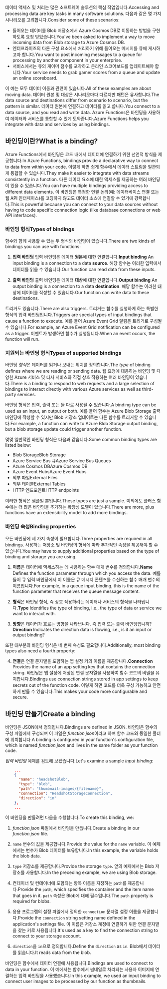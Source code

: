 <span data-ttu-id="1d37f-101">데이터 액세스 및 처리는 많은 소프트웨어 솔루션의 핵심 작업입니다.</span><span class="sxs-lookup"><span data-stu-id="1d37f-101">Accessing and processing data are key tasks in many software solutions.</span></span> <span data-ttu-id="1d37f-102">다음과 같은 몇 가지 시나리오를 고려합니다.</span><span class="sxs-lookup"><span data-stu-id="1d37f-102">Consider some of these scenarios:</span></span>

* <span data-ttu-id="1d37f-103">들어오는 데이터를 Blob 저장소에서 Azure Cosmos DB로 이동하는 방법을 구현하도록 요청 받았습니다.</span><span class="sxs-lookup"><span data-stu-id="1d37f-103">You've been asked to implement a way to move incoming data from Blob storage to Azure Cosmos DB.</span></span>
* <span data-ttu-id="1d37f-104">엔터프라이즈의 다른 구성 요소에서 처리하기 위해 들어오는 메시지를 큐에 게시하고자 합니다.</span><span class="sxs-lookup"><span data-stu-id="1d37f-104">You want to post incoming messages to a queue for processing by another component in your enterprise.</span></span>
* <span data-ttu-id="1d37f-105">서비스에서는 큐의 게이머 점수를 포착하고 온라인 스코어보드를 업데이트해야 합니다.</span><span class="sxs-lookup"><span data-stu-id="1d37f-105">Your service needs to grab gamer scores from a queue and update an online scoreboard.</span></span>

<span data-ttu-id="1d37f-106">이 예는 모두 데이터 이동과 관련이 있습니다.</span><span class="sxs-lookup"><span data-stu-id="1d37f-106">All of these examples are about moving data.</span></span> <span data-ttu-id="1d37f-107">데이터 원본 및 대상은 시나리오마다 다르지만 패턴은 유사합니다.</span><span class="sxs-lookup"><span data-stu-id="1d37f-107">The data source and destinations differ from scenario to scenario, but the pattern is similar.</span></span> <span data-ttu-id="1d37f-108">데이터 원본에 연결하고 데이터를 읽고 씁니다.</span><span class="sxs-lookup"><span data-stu-id="1d37f-108">You connect to a data source, and you read and write data.</span></span> <span data-ttu-id="1d37f-109">Azure Functions은 바인딩을 사용하여 데이터와 서비스를 통합할 수 있게 도와줍니다.</span><span class="sxs-lookup"><span data-stu-id="1d37f-109">Azure Functions helps you integrate with data and services by using bindings.</span></span> 

## <a name="what-is-a-binding"></a><span data-ttu-id="1d37f-110">바인딩이란?</span><span class="sxs-lookup"><span data-stu-id="1d37f-110">What is a binding?</span></span>

<span data-ttu-id="1d37f-111">Azure Functions에서 바인딩은 코드 내에서 데이터에 연결하기 위한 선언적 방식을 제공합니다.</span><span class="sxs-lookup"><span data-stu-id="1d37f-111">In Azure Functions, bindings provide a declarative way to connect to data from within your code.</span></span> <span data-ttu-id="1d37f-112">이렇게 하면 쉽게 함수에서 데이터 스트림을 일관되게 통합할 수 있습니다.</span><span class="sxs-lookup"><span data-stu-id="1d37f-112">They make it easier to integrate with data streams consistently in a function.</span></span> <span data-ttu-id="1d37f-113">다른 데이터 요소에 대한 액세스를 제공하는 여러 바인딩이 있을 수 있습니다.</span><span class="sxs-lookup"><span data-stu-id="1d37f-113">You can have multiple bindings providing access to different data elements.</span></span> <span data-ttu-id="1d37f-114">이 바인딩은 특정한 연결 논리(예: 데이터베이스 연결 또는 웹 API 인터페이스)를 코딩하지 않고도 데이터 소스에 연결할 수 있기에 강력합니다.</span><span class="sxs-lookup"><span data-stu-id="1d37f-114">This is powerful because you can connect to your data sources without having to code specific connection logic (like database connections or web API interfaces).</span></span>

### <a name="types-of-bindings"></a><span data-ttu-id="1d37f-115">바인딩 형식</span><span class="sxs-lookup"><span data-stu-id="1d37f-115">Types of bindings</span></span>

<span data-ttu-id="1d37f-116">함수와 함께 사용할 수 있는 두 형식의 바인딩이 있습니다.</span><span class="sxs-lookup"><span data-stu-id="1d37f-116">There are two kinds of bindings you can use with functions:</span></span>

1. <span data-ttu-id="1d37f-117">**입력 바인딩** 입력 바인딩은 데이터 **원본**에 대한 연결입니다.</span><span class="sxs-lookup"><span data-stu-id="1d37f-117">**Input binding** An input binding is a connection to a data **source**.</span></span> <span data-ttu-id="1d37f-118">해당 함수는 이러한 입력에서 데이터를 읽을 수 있습니다.</span><span class="sxs-lookup"><span data-stu-id="1d37f-118">Our function can read data from these inputs.</span></span>

1. <span data-ttu-id="1d37f-119">**출력 바인딩** 출력 바인딩은 데이터 **대상**에 대한 연결입니다.</span><span class="sxs-lookup"><span data-stu-id="1d37f-119">**Output binding** An output binding is a connection to a data **destination**.</span></span> <span data-ttu-id="1d37f-120">해당 함수는 이러한 대상에 데이터를 작성할 수 있습니다.</span><span class="sxs-lookup"><span data-stu-id="1d37f-120">Our function can write data to these destinations.</span></span>

<span data-ttu-id="1d37f-121">트리거도 있습니다.</span><span class="sxs-lookup"><span data-stu-id="1d37f-121">There are also triggers.</span></span> <span data-ttu-id="1d37f-122">트리거는 함수를 실행하게 하는 특별한 형식의 입력 바인딩입니다.</span><span class="sxs-lookup"><span data-stu-id="1d37f-122">Triggers are special types of input bindings that cause a function to execute.</span></span> <span data-ttu-id="1d37f-123">예를 들어 Azure Event Grid 알림은 트리거로 구성될 수 있습니다.</span><span class="sxs-lookup"><span data-stu-id="1d37f-123">For example, an Azure Event Grid notification can be configured as a trigger.</span></span> <span data-ttu-id="1d37f-124">이벤트가 발생하면 함수가 실행됩니다.</span><span class="sxs-lookup"><span data-stu-id="1d37f-124">When an event occurs, the function will run.</span></span>

### <a name="types-of-supported-bindings"></a><span data-ttu-id="1d37f-125">지원되는 바인딩 형식</span><span class="sxs-lookup"><span data-stu-id="1d37f-125">Types of supported bindings</span></span>

<span data-ttu-id="1d37f-126">바인딩 *형식*은 데이터를 읽거나 보내는 위치를 정의합니다.</span><span class="sxs-lookup"><span data-stu-id="1d37f-126">The *type* of binding defines where we are reading or sending data.</span></span> <span data-ttu-id="1d37f-127">웹 요청에 대응하는 바인딩 및 다양한 Azure 서비스 및 타사 서비스와 직접 상호 작용하는 여러 바인딩이 있습니다.</span><span class="sxs-lookup"><span data-stu-id="1d37f-127">There is a binding to respond to web requests and a large selection of bindings to interact directly with various Azure services as well as third-party services.</span></span>

<span data-ttu-id="1d37f-128">바인딩 형식은 입력, 출력 또는 둘 다로 사용될 수 있습니다.</span><span class="sxs-lookup"><span data-stu-id="1d37f-128">A binding type can be used as an input, an output or both.</span></span> <span data-ttu-id="1d37f-129">예를 들어 함수는 Azure Blob Storage 출력 바인딩에 작성할 수 있지만 Blob 저장소 업데이트는 다른 함수를 트리거할 수 있습니다.</span><span class="sxs-lookup"><span data-stu-id="1d37f-129">For example, a function can write to Azure Blob Storage output binding, but a blob storage update could trigger another function.</span></span>

<span data-ttu-id="1d37f-130">몇몇 일반적인 바인딩 형식은 다음과 같습니다.</span><span class="sxs-lookup"><span data-stu-id="1d37f-130">Some common binding types are listed below:</span></span>
- <span data-ttu-id="1d37f-131">Blob Storage</span><span class="sxs-lookup"><span data-stu-id="1d37f-131">Blob Storage</span></span>
- <span data-ttu-id="1d37f-132">Azure Service Bus 큐</span><span class="sxs-lookup"><span data-stu-id="1d37f-132">Azure Service Bus Queues</span></span>
- <span data-ttu-id="1d37f-133">Azure Cosmos DB</span><span class="sxs-lookup"><span data-stu-id="1d37f-133">Azure Cosmos DB</span></span>
- <span data-ttu-id="1d37f-134">Azure Event Hubs</span><span class="sxs-lookup"><span data-stu-id="1d37f-134">Azure Event Hubs</span></span>
- <span data-ttu-id="1d37f-135">외부 파일</span><span class="sxs-lookup"><span data-stu-id="1d37f-135">External Files</span></span>
- <span data-ttu-id="1d37f-136">외부 테이블</span><span class="sxs-lookup"><span data-stu-id="1d37f-136">External Tables</span></span>
- <span data-ttu-id="1d37f-137">HTTP 엔드포인트</span><span class="sxs-lookup"><span data-stu-id="1d37f-137">HTTP endpoints</span></span>

<span data-ttu-id="1d37f-138">이러한 형식은 샘플일 뿐입니다.</span><span class="sxs-lookup"><span data-stu-id="1d37f-138">These types are just a sample.</span></span> <span data-ttu-id="1d37f-139">이외에도 플러스 함수에는 더 많은 바인딩을 추가하는 확장성 모델이 있습니다.</span><span class="sxs-lookup"><span data-stu-id="1d37f-139">There are more, plus functions have an extensibility model to add more bindings.</span></span>

### <a name="binding-properties"></a><span data-ttu-id="1d37f-140">바인딩 속성</span><span class="sxs-lookup"><span data-stu-id="1d37f-140">Binding properties</span></span>

<span data-ttu-id="1d37f-141">모든 바인딩에 세 가지 속성이 필요합니다.</span><span class="sxs-lookup"><span data-stu-id="1d37f-141">Three properties are required in all bindings.</span></span> <span data-ttu-id="1d37f-142">사용하는 저장소 및 바인딩의 형식에 따라 추가적인 속성을 제공해야 할 수 있습니다.</span><span class="sxs-lookup"><span data-stu-id="1d37f-142">You may have to supply additional properties based on the type of binding and storage you are using.</span></span>

1. <span data-ttu-id="1d37f-143">**이름**은 데이터에 액세스하는 데 사용하는 함수 매개 변수를 정의합니다.</span><span class="sxs-lookup"><span data-stu-id="1d37f-143">**Name** Defines the function parameter through which you access the data.</span></span> <span data-ttu-id="1d37f-144">예를 들어 큐 입력 바인딩에서 이 이름은 큐 메시지 콘텐츠를 수신하는 함수 매개 변수의 이름입니다.</span><span class="sxs-lookup"><span data-stu-id="1d37f-144">For example, in a queue input binding, this is the name of the function parameter that receives the queue message content.</span></span> 

1. <span data-ttu-id="1d37f-145">**형식**은 바인딩 형식, 즉 상호 작용하려는 데이터나 서비스의 형식을 나타냅니다.</span><span class="sxs-lookup"><span data-stu-id="1d37f-145">**Type** Identifies the type of binding, i.e., the type of data or service we want to interact with.</span></span>

1. <span data-ttu-id="1d37f-146">**방향**은 데이터가 흐르는 방향을 나타냅니다. 즉 입력 또는 출력 바인딩입니까?</span><span class="sxs-lookup"><span data-stu-id="1d37f-146">**Direction** Indicates the direction data is flowing, i.e., is it an input or output binding?</span></span>

<span data-ttu-id="1d37f-147">또한 대부분의 바인딩 형식은 네 번째 속성도 필요합니다.</span><span class="sxs-lookup"><span data-stu-id="1d37f-147">Additionally, most binding types also need a fourth property:</span></span> 

4. <span data-ttu-id="1d37f-148">**연결**은 연결 문자열을 포함하는 앱 설정 키의 이름을 제공합니다.</span><span class="sxs-lookup"><span data-stu-id="1d37f-148">**Connection** Provides the name of an app setting key that contains the connection string.</span></span> <span data-ttu-id="1d37f-149">바인딩은 앱 설정에 저장된 연결 문자열을 사용하여 함수 코드의 비밀을 유지합니다.</span><span class="sxs-lookup"><span data-stu-id="1d37f-149">Bindings use connection strings stored in app settings to keep secrets out of the function code.</span></span> <span data-ttu-id="1d37f-150">이렇게 하면 코드를 더욱 구성 가능하고 안전하게 만들 수 있습니다.</span><span class="sxs-lookup"><span data-stu-id="1d37f-150">This makes your code more configurable and secure.</span></span>

## <a name="create-a-binding"></a><span data-ttu-id="1d37f-151">바인딩 만들기</span><span class="sxs-lookup"><span data-stu-id="1d37f-151">Create a binding</span></span>

<span data-ttu-id="1d37f-152">바인딩은 JSON에서 정의됩니다.</span><span class="sxs-lookup"><span data-stu-id="1d37f-152">Bindings are defined in JSON.</span></span> <span data-ttu-id="1d37f-153">바인딩은 함수의 구성 파일에서 구성되며 이 파일은 *function.json*이라고 하며 함수 코드와 동일한 폴더에 위치합니다.</span><span class="sxs-lookup"><span data-stu-id="1d37f-153">A binding is configured in your function's configuration file, which is named *function.json* and lives in the same folder as your function code.</span></span>

 <span data-ttu-id="1d37f-154">*입력 바인딩* 예제를 검토해 보겠습니다.</span><span class="sxs-lookup"><span data-stu-id="1d37f-154">Let's examine a sample *input binding*:</span></span>

```json
    ...
    {
      "name": "headshotBlob",
      "type": "blob",
      "path": "thumbnail-images/{filename}",
      "connection": "HeadshotStorageConnection",
      "direction": "in"
    },
    ...
```

<span data-ttu-id="1d37f-155">이 바인딩을 만들려면 다음을 수행합니다.</span><span class="sxs-lookup"><span data-stu-id="1d37f-155">To create this binding, we:</span></span>

1. <span data-ttu-id="1d37f-156">*function.json* 파일에서 바인딩을 만듭니다.</span><span class="sxs-lookup"><span data-stu-id="1d37f-156">Create a binding in our *function.json* file.</span></span>

1. <span data-ttu-id="1d37f-157">`name` 변수의 값을 제공합니다.</span><span class="sxs-lookup"><span data-stu-id="1d37f-157">Provide the value for the `name` variable.</span></span> <span data-ttu-id="1d37f-158">이 예제에서는 변수가 Blob 데이터를 보유합니다.</span><span class="sxs-lookup"><span data-stu-id="1d37f-158">In this example, the variable holds the blob data.</span></span>

1. <span data-ttu-id="1d37f-159">`type` 저장소를 제공합니다.</span><span class="sxs-lookup"><span data-stu-id="1d37f-159">Provide the storage `type`.</span></span> <span data-ttu-id="1d37f-160">앞의 예제에서는 Blob 저장소를 사용합니다.</span><span class="sxs-lookup"><span data-stu-id="1d37f-160">In the preceding example, we are using Blob storage.</span></span>

1. <span data-ttu-id="1d37f-161">컨테이너 및 컨테이너에 포함되는 항목 이름을 지정하는 `path`를 제공합니다.</span><span class="sxs-lookup"><span data-stu-id="1d37f-161">Provide the `path`, which specifies the container and the item name that goes in it.</span></span> <span data-ttu-id="1d37f-162">`path` 속성은 Blob에 대해 필수입니다.</span><span class="sxs-lookup"><span data-stu-id="1d37f-162">The `path` property is required for blobs.</span></span>

1. <span data-ttu-id="1d37f-163">응용 프로그램의 설정 파일에서 정의한 `connection` 문자열 설정 이름을 제공합니다.</span><span class="sxs-lookup"><span data-stu-id="1d37f-163">Provide the `connection` string setting name defined in the application's settings file.</span></span> <span data-ttu-id="1d37f-164">이 이름은 저장소 계정에 연결하기 위한 연결 문자열을 찾는 키로 사용됩니다.</span><span class="sxs-lookup"><span data-stu-id="1d37f-164">It's used as a key to find the connection string to connect to your storage account.</span></span>

1. <span data-ttu-id="1d37f-165">`direction`을 `in`으로 정의합니다.</span><span class="sxs-lookup"><span data-stu-id="1d37f-165">Define the `direction` as `in`.</span></span> <span data-ttu-id="1d37f-166">Blob에서 데이터를 읽습니다.</span><span class="sxs-lookup"><span data-stu-id="1d37f-166">It reads data from the blob.</span></span>

<span data-ttu-id="1d37f-167">바인딩은 함수에서 데이터 연결에 사용됩니다.</span><span class="sxs-lookup"><span data-stu-id="1d37f-167">Bindings are used to connect to data in your function.</span></span> <span data-ttu-id="1d37f-168">이 예에서는 함수에서 썸네일로 처리되는 사용자 이미지에 연결하는 입력 바인딩을 사용했습니다.</span><span class="sxs-lookup"><span data-stu-id="1d37f-168">In this example, we used an input binding to connect user images to be processed by our function as thumbnails.</span></span>
